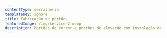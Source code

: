 ```yaml
---
contentType: serralheria
templateKey: ignore
title: Fabricação de portões
featuredImage: /img/service-2.webp
description: Portões de correr e portões de elevação com instalação de motores elétricos. Fabricação e instalação de portas automáticas para comércio  em aço ou alumínio.
---
```

